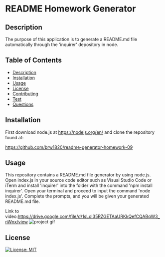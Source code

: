 
  # README Homework Generator
  ## Description
  The purpose of this application is to generate a README.md file automatically through the 'inquirer' depository in node.
  ## Table of Contents
  * [Description](#description)
  * [Installation](#installation)
  * [Usage](#usage)
  * [License](#license)
  * [Contributing](#contributing)
  * [Test](#test)
  * [Questions](#questions)
  
  ## Installation
  First download node.js at https://nodejs.org/en/ and clone the repository found at:

  https://github.com/brw1820/readme-generator-homework-09

  ## Usage
  This repository contains a README.md file generator by using node.js.  Open index.js in your source code editor such as Visual Studio Code or iTerm and install 'inquirer' into the folder with the command 'npm install inquirer'. Open your terminal and proceed to input the command 'node index.js'. Complete the prompts, and you will be given your generated README.md file.
  
  Link to video:https://drive.google.com/file/d/1sLoI35RZGETAaURKkQefCQABqW3_nWnx/view
  ![project gif](./Assets/projectgif.gif)
  ## License
  [![License: MIT](https://img.shields.io/badge/License-MIT-yellow.svg)](https://opensource.org/licenses/MIT)
  
  